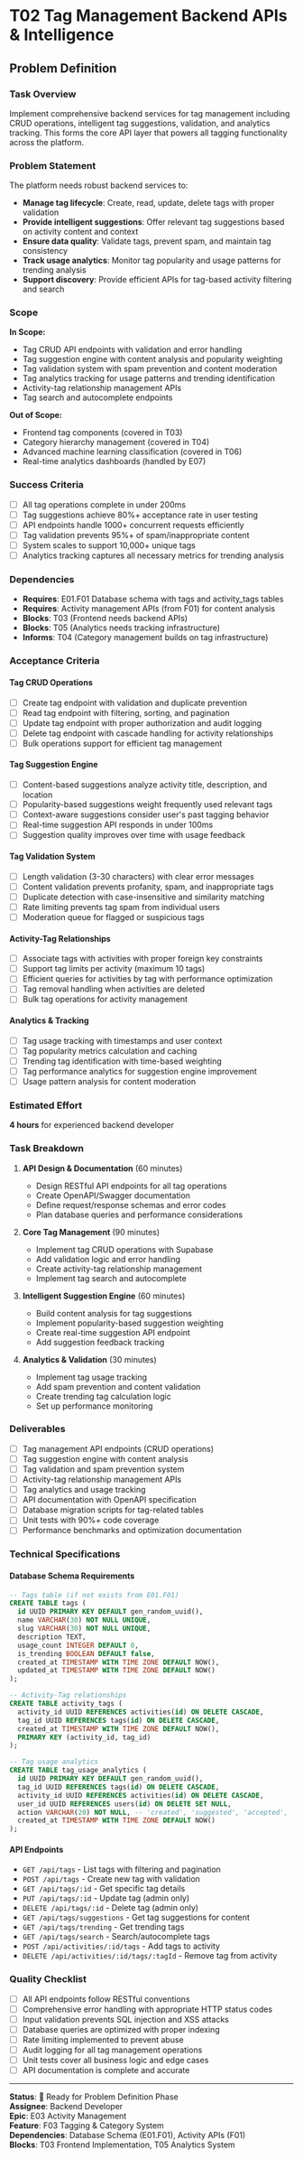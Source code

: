 # T02 Tag Management Backend APIs & Intelligence

## Problem Definition

### Task Overview
Implement comprehensive backend services for tag management including CRUD operations, intelligent tag suggestions, validation, and analytics tracking. This forms the core API layer that powers all tagging functionality across the platform.

### Problem Statement
The platform needs robust backend services to:
- **Manage tag lifecycle**: Create, read, update, delete tags with proper validation
- **Provide intelligent suggestions**: Offer relevant tag suggestions based on activity content and context
- **Ensure data quality**: Validate tags, prevent spam, and maintain tag consistency
- **Track usage analytics**: Monitor tag popularity and usage patterns for trending analysis
- **Support discovery**: Provide efficient APIs for tag-based activity filtering and search

### Scope
**In Scope:**
- Tag CRUD API endpoints with validation and error handling
- Tag suggestion engine with content analysis and popularity weighting
- Tag validation system with spam prevention and content moderation
- Tag analytics tracking for usage patterns and trending identification
- Activity-tag relationship management APIs
- Tag search and autocomplete endpoints

**Out of Scope:**
- Frontend tag components (covered in T03)
- Category hierarchy management (covered in T04)
- Advanced machine learning classification (covered in T06)
- Real-time analytics dashboards (handled by E07)

### Success Criteria
- [ ] All tag operations complete in under 200ms
- [ ] Tag suggestions achieve 80%+ acceptance rate in user testing
- [ ] API endpoints handle 1000+ concurrent requests efficiently
- [ ] Tag validation prevents 95%+ of spam/inappropriate content
- [ ] System scales to support 10,000+ unique tags
- [ ] Analytics tracking captures all necessary metrics for trending analysis

### Dependencies
- **Requires**: E01.F01 Database schema with tags and activity_tags tables
- **Requires**: Activity management APIs (from F01) for content analysis
- **Blocks**: T03 (Frontend needs backend APIs)
- **Blocks**: T05 (Analytics needs tracking infrastructure)
- **Informs**: T04 (Category management builds on tag infrastructure)

### Acceptance Criteria

#### Tag CRUD Operations
- [ ] Create tag endpoint with validation and duplicate prevention
- [ ] Read tag endpoint with filtering, sorting, and pagination
- [ ] Update tag endpoint with proper authorization and audit logging
- [ ] Delete tag endpoint with cascade handling for activity relationships
- [ ] Bulk operations support for efficient tag management

#### Tag Suggestion Engine
- [ ] Content-based suggestions analyze activity title, description, and location
- [ ] Popularity-based suggestions weight frequently used relevant tags
- [ ] Context-aware suggestions consider user's past tagging behavior
- [ ] Real-time suggestion API responds in under 100ms
- [ ] Suggestion quality improves over time with usage feedback

#### Tag Validation System
- [ ] Length validation (3-30 characters) with clear error messages
- [ ] Content validation prevents profanity, spam, and inappropriate tags
- [ ] Duplicate detection with case-insensitive and similarity matching
- [ ] Rate limiting prevents tag spam from individual users
- [ ] Moderation queue for flagged or suspicious tags

#### Activity-Tag Relationships
- [ ] Associate tags with activities with proper foreign key constraints
- [ ] Support tag limits per activity (maximum 10 tags)
- [ ] Efficient queries for activities by tag with performance optimization
- [ ] Tag removal handling when activities are deleted
- [ ] Bulk tag operations for activity management

#### Analytics & Tracking
- [ ] Tag usage tracking with timestamps and user context
- [ ] Tag popularity metrics calculation and caching
- [ ] Trending tag identification with time-based weighting
- [ ] Tag performance analytics for suggestion engine improvement
- [ ] Usage pattern analysis for content moderation

### Estimated Effort
**4 hours** for experienced backend developer

### Task Breakdown
1. **API Design & Documentation** (60 minutes)
   - Design RESTful API endpoints for all tag operations
   - Create OpenAPI/Swagger documentation
   - Define request/response schemas and error codes
   - Plan database queries and performance considerations

2. **Core Tag Management** (90 minutes)
   - Implement tag CRUD operations with Supabase
   - Add validation logic and error handling
   - Create activity-tag relationship management
   - Implement tag search and autocomplete

3. **Intelligent Suggestion Engine** (60 minutes)
   - Build content analysis for tag suggestions
   - Implement popularity-based suggestion weighting
   - Create real-time suggestion API endpoint
   - Add suggestion feedback tracking

4. **Analytics & Validation** (30 minutes)
   - Implement tag usage tracking
   - Add spam prevention and content validation
   - Create trending tag calculation logic
   - Set up performance monitoring

### Deliverables
- [ ] Tag management API endpoints (CRUD operations)
- [ ] Tag suggestion engine with content analysis
- [ ] Tag validation and spam prevention system
- [ ] Activity-tag relationship management APIs
- [ ] Tag analytics and usage tracking
- [ ] API documentation with OpenAPI specification
- [ ] Database migration scripts for tag-related tables
- [ ] Unit tests with 90%+ code coverage
- [ ] Performance benchmarks and optimization documentation

### Technical Specifications

#### Database Schema Requirements
```sql
-- Tags table (if not exists from E01.F01)
CREATE TABLE tags (
  id UUID PRIMARY KEY DEFAULT gen_random_uuid(),
  name VARCHAR(30) NOT NULL UNIQUE,
  slug VARCHAR(30) NOT NULL UNIQUE,
  description TEXT,
  usage_count INTEGER DEFAULT 0,
  is_trending BOOLEAN DEFAULT false,
  created_at TIMESTAMP WITH TIME ZONE DEFAULT NOW(),
  updated_at TIMESTAMP WITH TIME ZONE DEFAULT NOW()
);

-- Activity-Tag relationships
CREATE TABLE activity_tags (
  activity_id UUID REFERENCES activities(id) ON DELETE CASCADE,
  tag_id UUID REFERENCES tags(id) ON DELETE CASCADE,
  created_at TIMESTAMP WITH TIME ZONE DEFAULT NOW(),
  PRIMARY KEY (activity_id, tag_id)
);

-- Tag usage analytics
CREATE TABLE tag_usage_analytics (
  id UUID PRIMARY KEY DEFAULT gen_random_uuid(),
  tag_id UUID REFERENCES tags(id) ON DELETE CASCADE,
  activity_id UUID REFERENCES activities(id) ON DELETE CASCADE,
  user_id UUID REFERENCES users(id) ON DELETE SET NULL,
  action VARCHAR(20) NOT NULL, -- 'created', 'suggested', 'accepted', 'removed'
  created_at TIMESTAMP WITH TIME ZONE DEFAULT NOW()
);
```

#### API Endpoints
- `GET /api/tags` - List tags with filtering and pagination
- `POST /api/tags` - Create new tag with validation
- `GET /api/tags/:id` - Get specific tag details
- `PUT /api/tags/:id` - Update tag (admin only)
- `DELETE /api/tags/:id` - Delete tag (admin only)
- `GET /api/tags/suggestions` - Get tag suggestions for content
- `GET /api/tags/trending` - Get trending tags
- `GET /api/tags/search` - Search/autocomplete tags
- `POST /api/activities/:id/tags` - Add tags to activity
- `DELETE /api/activities/:id/tags/:tagId` - Remove tag from activity

### Quality Checklist
- [ ] All API endpoints follow RESTful conventions
- [ ] Comprehensive error handling with appropriate HTTP status codes
- [ ] Input validation prevents SQL injection and XSS attacks
- [ ] Database queries are optimized with proper indexing
- [ ] Rate limiting implemented to prevent abuse
- [ ] Audit logging for all tag management operations
- [ ] Unit tests cover all business logic and edge cases
- [ ] API documentation is complete and accurate

---

**Status**: 🔄 Ready for Problem Definition Phase  
**Assignee**: Backend Developer  
**Epic**: E03 Activity Management  
**Feature**: F03 Tagging & Category System  
**Dependencies**: Database Schema (E01.F01), Activity APIs (F01)  
**Blocks**: T03 Frontend Implementation, T05 Analytics System
